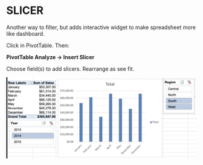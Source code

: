 # SLICER

Another way to filter, but adds interactive widget to make spreadsheet more like dashboard.

Click in PivotTable. Then:

**PivotTable Analyze &rarr; Insert Slicer**

Choose field(s) to add slicers. Rearrange as see fit.

![PivotTable Slicer](/assets/pivottable-slicer.png)
